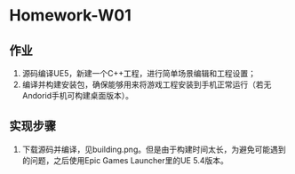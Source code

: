 # Homework-W01
## 作业
1. 源码编译UE5，新建一个C++工程，进行简单场景编辑和工程设置；
2. 编译并构建安装包，确保能够用来将游戏工程安装到手机正常运行（若无Andorid手机可构建桌面版本）。
## 实现步骤
1. 下载源码并编译，见building.png。但是由于构建时间太长，为避免可能遇到的问题，之后使用Epic Games Launcher里的UE 5.4版本。
